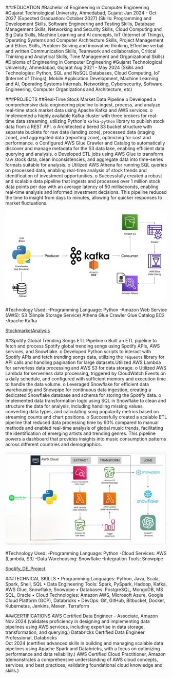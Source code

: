###EDUCATION 
#Bachelor of Engineering in Computer Engineering 
#Gujarat Technological University, Ahmedabad, Gujarat        Jan 2024 - Oct 2027 (Expected Graduation: October 2027) 
(Skills: Programming and Development Skills, Software Engineering and Testing Skills, Database Management Skills, 
Networking and Security Skills, Cloud Computing and Big Data Skills, Machine Learning and AI concepts, IoT (Internet of 
Things), Operating Systems and Computer Architecture Skills, Project Management and Ethics Skills, Problem-Solving 
and innovative thinking, Effective verbal and written Communication Skills, Teamwork and collaboration, Critical Thinking 
and Analytical Skills, Time Management and Organizational Skills) 
#Diploma of Engineering in Computer Engineering 
#Gujarat Technological University, Ahmedabad, Gujarat         Aug 2021 - May 2024 
(Skills and Technologies: Python, SQL and NoSQL Databases, Cloud Computing, IoT (Internet of Things), Mobile 
Application Development, Machine Learning and AI, Operating Systems Internals, Networking, Cybersecurity, Software 
Engineering, Computer Organizations and Architecture, etc)

###PROJECTS 
##Real-Time Stock Market Data Pipeline
o	Developed a comprehensive data engineering pipeline to ingest, process, and analyze real-time stock market data using Apache Kafka and AWS services.
o	Implemented a highly available Kafka cluster with three brokers for real-time data streaming, utilizing Python's `kafka-python` library to publish stock data from a REST API.
o	Architected a tiered S3 bucket structure with separate buckets for raw data (landing zone), processed data (staging zone), and aggregated data (reporting zone), optimizing for cost and performance.
o	Configured AWS Glue Crawler and Catalog to automatically discover and manage metadata for the S3 data lake, enabling efficient data querying and analysis.
o	Developed ETL jobs using AWS Glue to transform raw stock data, clean inconsistencies, and aggregate data into time-series formats suitable for analysis.
o	Utilized AWS Athena for running SQL queries on processed data, enabling real-time analysis of stock trends and identification of investment opportunities.
o	Successfully created a robust and scalable data pipeline that ingests and processes over 1 million stock data points per day with an average latency of 50 milliseconds, enabling real-time analysis and informed investment decisions. This pipeline reduced the time to insight from days to minutes, allowing for quicker responses to market fluctuations.

![Architecture](https://github.com/Kush-Bhatt-30/StockmarketAnalysis/blob/main/Architecture.jpg?raw=true)

#Technology Used:
-Programming Language: Python
-Amazon Web Service (AWS):
S3 (Simple Storage Service)
Athena
Glue Crawler
Glue Catalog
EC2
-Apache Kafka

[StockmarketAnalysis](https://github.com/Kush-Bhatt-30/StockmarketAnalysis/tree/main)

##Spotify Global Trending Songs ETL Pipeline 
o Built an ETL pipeline to fetch and process Spotify global trending songs using Spotify APIs, AWS 
services, and Snowflake. 
o Developed Python scripts to interact with Spotify APIs and fetch trending songs data, utilizing the 
`requests` library for API calls and handling pagination for large datasets.Utilized AWS Lambda for 
serverless data processing and AWS S3 for data storage. 
o Utilized AWS Lambda for serverless data processing, triggered by CloudWatch Events on a daily 
schedule, and configured with sufficient memory and execution time to handle the data volume. 
o Leveraged Snowflake for efficient data warehousing and Snowpipe for continuous data ingestion, creating 
a dedicated Snowflake database and schema for storing the Spotify data. 
o Implemented data transformation logic using SQL in Snowflake to clean and structure the data for 
analysis, including handling missing values, converting data types, and calculating song popularity 
metrics based on streaming counts and chart positions. 
o Successfully created a scalable ETL pipeline that reduced data processing time by 60% compared to 
manual methods and enabled real-time analysis of global music trends, facilitating the identification of 
emerging artists and trending genres. This pipeline powers a dashboard that provides insights into music 
consumption patterns across different countries and demographics. 

![architecture](https://github.com/Kush-Bhatt-30/Spotify_DE_Project/blob/main/Spotify_Project_KB_Architecture.jpg?raw=true)

#Technology Used:
-Programming Language: Python
-Cloud Services: AWS (Lambda, S3)
-Data Warehousing: Snowflake
-Integration Tools: Snowpipe

[Spotify_DE_Project](https://github.com/Kush-Bhatt-30/Spotify_DE_Project/tree/main)

###TECHNICAL SKILLS 
• Programming Languages: Python, Java, Scala, Spark, Shell, SQL 
• Data Engineering Tools: Spark, PySpark, Hadoop, Kafka, AWS Glue, Snowflake, Snowpipe 
• Databases: PostgreSQL, MongoDB, MS SQL, Oracle 
• Cloud Technologies: Amazon AWS, Microsoft Azure, Google Cloud Platform (GCP), Databricks 
• DevOps: Git, GitHub, Bitbucket, Docker, Kubernetes, Jenkins, Maven, Terraform

###CERTIFICATIONS 
AWS Certified Data Engineer - Associate, Amazon                                                                                         
Nov 2024 
(validates proficiency in designing and implementing data pipelines using AWS services, including expertise in data 
storage, transformation, and querying.) 
Databricks Certified Data Engineer Professional, Databricks                                                                               
Oct 2024 
(certifies advanced skills in building and managing scalable data pipelines using Apache Spark and Databricks, with a 
focus on optimizing performance and data reliability.) 
AWS Certified Cloud Practitioner, Amazon  
(demonstrates a comprehensive understanding of AWS cloud concepts, services, and best practices, validating 
foundational cloud knowledge and skills.) 
